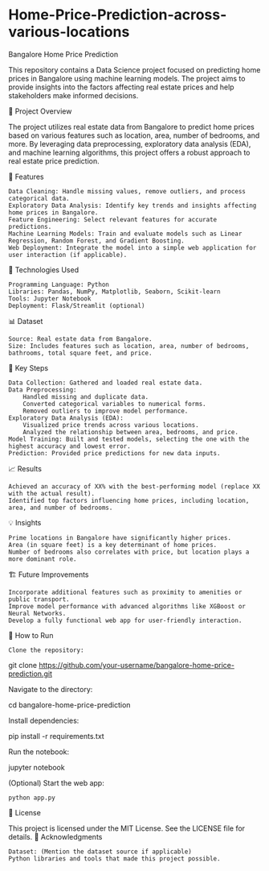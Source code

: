 # Home-Price-Prediction-across-various-locations
Bangalore Home Price Prediction

This repository contains a Data Science project focused on predicting home prices in Bangalore using machine learning models. The project aims to provide insights into the factors affecting real estate prices and help stakeholders make informed decisions.

📁 Project Overview

The project utilizes real estate data from Bangalore to predict home prices based on various features such as location, area, number of bedrooms, and more. By leveraging data preprocessing, exploratory data analysis (EDA), and machine learning algorithms, this project offers a robust approach to real estate price prediction.

🚀 Features

    Data Cleaning: Handle missing values, remove outliers, and process categorical data.
    Exploratory Data Analysis: Identify key trends and insights affecting home prices in Bangalore.
    Feature Engineering: Select relevant features for accurate predictions.
    Machine Learning Models: Train and evaluate models such as Linear Regression, Random Forest, and Gradient Boosting.
    Web Deployment: Integrate the model into a simple web application for user interaction (if applicable).

🔧 Technologies Used

    Programming Language: Python
    Libraries: Pandas, NumPy, Matplotlib, Seaborn, Scikit-learn
    Tools: Jupyter Notebook
    Deployment: Flask/Streamlit (optional)

📊 Dataset

    Source: Real estate data from Bangalore.
    Size: Includes features such as location, area, number of bedrooms, bathrooms, total square feet, and price.

📌 Key Steps

    Data Collection: Gathered and loaded real estate data.
    Data Preprocessing:
        Handled missing and duplicate data.
        Converted categorical variables to numerical forms.
        Removed outliers to improve model performance.
    Exploratory Data Analysis (EDA):
        Visualized price trends across various locations.
        Analyzed the relationship between area, bedrooms, and price.
    Model Training: Built and tested models, selecting the one with the highest accuracy and lowest error.
    Prediction: Provided price predictions for new data inputs.

📈 Results

    Achieved an accuracy of XX% with the best-performing model (replace XX with the actual result).
    Identified top factors influencing home prices, including location, area, and number of bedrooms.

💡 Insights

    Prime locations in Bangalore have significantly higher prices.
    Area (in square feet) is a key determinant of home prices.
    Number of bedrooms also correlates with price, but location plays a more dominant role.

🏗️ Future Improvements

    Incorporate additional features such as proximity to amenities or public transport.
    Improve model performance with advanced algorithms like XGBoost or Neural Networks.
    Develop a fully functional web app for user-friendly interaction.

🔗 How to Run

    Clone the repository:

git clone https://github.com/your-username/bangalore-home-price-prediction.git

Navigate to the directory:

cd bangalore-home-price-prediction

Install dependencies:

pip install -r requirements.txt

Run the notebook:

jupyter notebook

(Optional) Start the web app:

    python app.py

📜 License

This project is licensed under the MIT License. See the LICENSE file for details.
🙌 Acknowledgments

    Dataset: (Mention the dataset source if applicable)
    Python libraries and tools that made this project possible.
